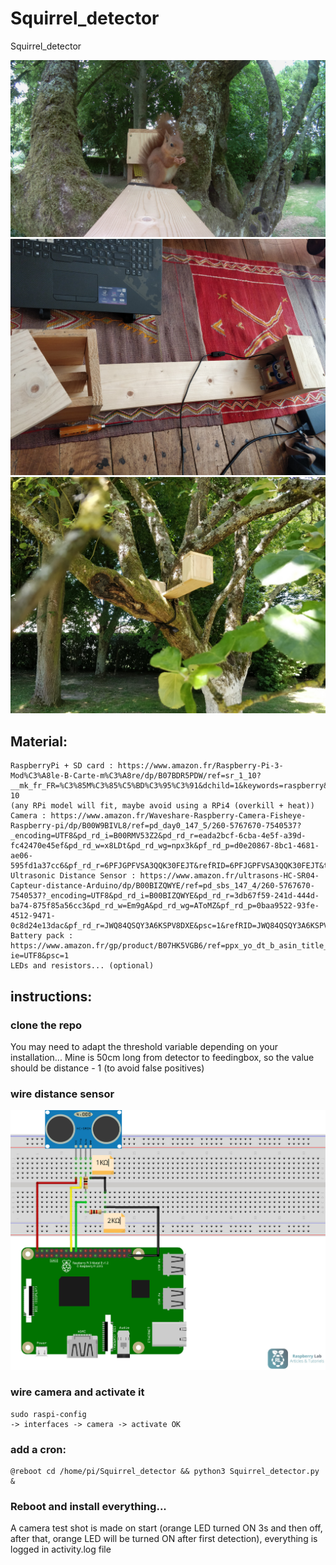 # Squirrel_detector
Squirrel_detector

![](imgs/1591654076.6840587.jpg)
![](imgs/download_20200602_151308.jpg) ![](imgs/download_20200602_151311.jpg)

## Material:
```
RaspberryPi + SD card : https://www.amazon.fr/Raspberry-Pi-3-Mod%C3%A8le-B-Carte-m%C3%A8re/dp/B07BDR5PDW/ref=sr_1_10?__mk_fr_FR=%C3%85M%C3%85%C5%BD%C3%95%C3%91&dchild=1&keywords=raspberry&qid=1591701953&s=computers&sr=1-10
(any RPi model will fit, maybe avoid using a RPi4 (overkill + heat))
Camera : https://www.amazon.fr/Waveshare-Raspberry-Camera-Fisheye-Raspberry-pi/dp/B00W9BIVL8/ref=pd_day0_147_5/260-5767670-7540537?_encoding=UTF8&pd_rd_i=B00RMV53Z2&pd_rd_r=eada2bcf-6cba-4e5f-a39d-fc42470e45ef&pd_rd_w=x8LDt&pd_rd_wg=npx3k&pf_rd_p=d0e20867-8bc1-4681-ae06-595fd1a37cc6&pf_rd_r=6PFJGPFVSA3QQK30FEJT&refRID=6PFJGPFVSA3QQK30FEJT&th=1
Ultrasonic Distance Sensor : https://www.amazon.fr/ultrasons-HC-SR04-Capteur-distance-Arduino/dp/B00BIZQWYE/ref=pd_sbs_147_4/260-5767670-7540537?_encoding=UTF8&pd_rd_i=B00BIZQWYE&pd_rd_r=3db67f59-241d-444d-ba74-875f85a56cc3&pd_rd_w=Em9gA&pd_rd_wg=AToMZ&pf_rd_p=0baa9522-93fe-4512-9471-0c8d24e13dac&pf_rd_r=JWQ84QSQY3A6KSPV8DXE&psc=1&refRID=JWQ84QSQY3A6KSPV8DXE
Battery pack : https://www.amazon.fr/gp/product/B07HK5VGB6/ref=ppx_yo_dt_b_asin_title_o00_s00?ie=UTF8&psc=1
LEDs and resistors... (optional)
```

## instructions:

### clone the repo

You may need to adapt the threshold variable depending on your installation... Mine is 50cm long from detector to feedingbox, so the value should be distance - 1 (to avoid false positives)

### wire distance sensor
![](imgs/Schema-Branchement-Raspberry-Model.3-HC-SR04.jpg)

### wire camera and activate it
```
sudo raspi-config
-> interfaces -> camera -> activate OK
```

### add a cron:
```
@reboot cd /home/pi/Squirrel_detector && python3 Squirrel_detector.py &
```

### Reboot and install everything... 
A camera test shot is made on start (orange LED turned ON 3s and then off, after that, orange LED will be turned ON after first detection), everything is logged in activity.log file